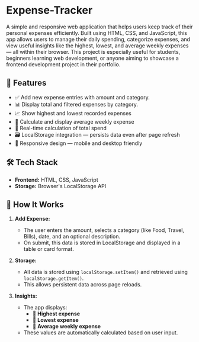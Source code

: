 # Expense-Tracker

A simple and responsive web application that helps users keep track of their personal expenses efficiently. Built using HTML, CSS, and JavaScript, this app allows users to manage their daily spending, categorize expenses, and view useful insights like the highest, lowest, and average weekly expenses — all within their browser.
This project is especially useful for students, beginners learning web development, or anyone aiming to showcase a frontend development project in their portfolio.

## 🚀 Features

- ✅ Add new expense entries with amount and category.
- 📊 Display total and filtered expenses by category.
- 📈 Show highest and lowest recorded expenses
- 📆 Calculate and display average weekly expense
- 🧮 Real-time calculation of total spend
- 🗃️ LocalStorage integration — persists data even after page refresh
- 📱 Responsive design — mobile and desktop friendly

## 🛠️ Tech Stack

- **Frontend:** HTML, CSS, JavaScript
- **Storage:** Browser's LocalStorage API

## 🔧 How It Works

1. **Add Expense:**
   - The user enters the amount, selects a category (like Food, Travel, Bills), date, and an optional description.
   - On submit, this data is stored in LocalStorage and displayed in a table or card format.

2. **Storage:**
   - All data is stored using `localStorage.setItem()` and retrieved using `localStorage.getItem()`.
   - This allows persistent data across page reloads.

3. **Insights:**
   - The app displays:
     - 🔺 **Highest expense**
     - 🔻 **Lowest expense**
     - 📅 **Average weekly expense**
   - These values are automatically calculated based on user input.



